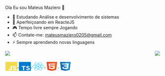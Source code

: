 Ola Eu sou Mateus Maziero 👋

- 🔭 Estudando Análise e desenvolvimento de sistemas
- 🌱 Aperfeiçoando em ReacteJS
- 🎮 Tempo livre sempre Jogando
- 📫 Contate-me: mateusmaziero0205@gmail.com
- ⚡ Sempre aprendendo novas linguagens

<div>
  <a href=github.com/Maziero-code>
  <img  height="180em" src="https://github-readme-stats.vercel.app/api?username=maziero-code&show_icons=true&theme=dracula&include_all_commits=true&count_private=true"/>
  <img align="right" height="180em" src="https://github-readme-stats.vercel.app/api/top-langs/?username=maziero-code&layout=compact&langs_count=16&theme=dracula"/>
</div>


<div style="display: inline_block"><br>
  <img align="center" alt="Maziero-Js" height="30" width="40" src="https://raw.githubusercontent.com/devicons/devicon/master/icons/javascript/javascript-plain.svg">
  <img align="center" alt="Maziero-Ts" height="30" width="40" src="https://raw.githubusercontent.com/devicons/devicon/master/icons/typescript/typescript-plain.svg">
  <img align="center" alt="Maziero-React" height="30" width="40" src="https://raw.githubusercontent.com/devicons/devicon/master/icons/react/react-original.svg">
  <img align="center" alt="Maziero-HTML" height="30" width="40" src="https://raw.githubusercontent.com/devicons/devicon/master/icons/html5/html5-original.svg">
  <img align="center" alt="Maziero-CSS" height="30" width="40" src="https://raw.githubusercontent.com/devicons/devicon/master/icons/css3/css3-original.svg">
</div>
